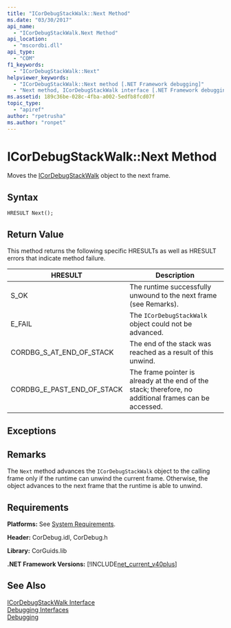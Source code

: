 ```yaml
---
title: "ICorDebugStackWalk::Next Method"
ms.date: "03/30/2017"
api_name: 
  - "ICorDebugStackWalk.Next Method"
api_location: 
  - "mscordbi.dll"
api_type: 
  - "COM"
f1_keywords: 
  - "ICorDebugStackWalk::Next"
helpviewer_keywords: 
  - "ICorDebugStackWalk::Next method [.NET Framework debugging]"
  - "Next method, ICorDebugStackWalk interface [.NET Framework debugging]"
ms.assetid: 189c36be-028c-4fba-a002-5edfb8fcd07f
topic_type: 
  - "apiref"
author: "rpetrusha"
ms.author: "ronpet"
---
```

# ICorDebugStackWalk::Next Method
Moves the [ICorDebugStackWalk](../../../../docs/framework/unmanaged-api/debugging/icordebugstackwalk-interface.md) object to the next frame.  
  
## Syntax  
  
```  
HRESULT Next();  
```  
  
## Return Value  
 This method returns the following specific HRESULTs as well as HRESULT errors that indicate method failure.  
  
|HRESULT|Description|  
|-------------|-----------------|  
|S_OK|The runtime successfully unwound to the next frame (see Remarks).|  
|E_FAIL|The `ICorDebugStackWalk` object could not be advanced.|  
|CORDBG_S_AT_END_OF_STACK|The end of the stack was reached as a result of this unwind.|  
|CORDBG_E_PAST_END_OF_STACK|The frame pointer is already at the end of the stack; therefore, no additional frames can be accessed.|  
  
## Exceptions  
  
## Remarks  
 The `Next` method advances the `ICorDebugStackWalk` object to the calling frame only if the runtime can unwind the current frame. Otherwise, the object advances to the next frame that the runtime is able to unwind.  
  
## Requirements  
 **Platforms:** See [System Requirements](../../../../docs/framework/get-started/system-requirements.md).  
  
 **Header:** CorDebug.idl, CorDebug.h  
  
 **Library:** CorGuids.lib  
  
 **.NET Framework Versions:** [!INCLUDE[net_current_v40plus](../../../../includes/net-current-v40plus-md.md)]  
  
## See Also  
 [ICorDebugStackWalk Interface](../../../../docs/framework/unmanaged-api/debugging/icordebugstackwalk-interface.md)  
 [Debugging Interfaces](../../../../docs/framework/unmanaged-api/debugging/debugging-interfaces.md)  
 [Debugging](../../../../docs/framework/unmanaged-api/debugging/index.md)
